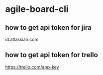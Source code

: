 # agile-board-cli

## how to get api token for jira
id.atlassian.com

## how to get api token for trello
https://trello.com/app-key